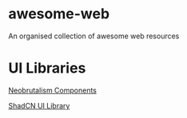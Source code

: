 # awesome-web
An organised collection of awesome web resources

# UI Libraries
[Neobrutalism Components](https://github.com/ekmas/neobrutalism-components)

[ShadCN UI Library](https://github.com/shadcn-ui/ui)
